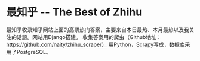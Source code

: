 # 最知乎 -- The Best of Zhihu
最知乎收录知乎网站上面的高票热门答案，主要来自本日最热、本月最热以及我关注的话题。网站用Django搭建。
收集答案用的爬虫（Github地址：https://github.com/naity/zhihu_scraper） 用Python，Scrapy写成，数据库采用了PostgreSQL。
